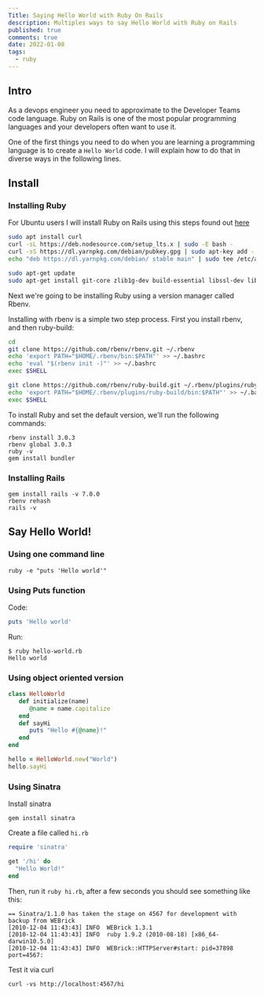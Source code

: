 ```yaml
---
Title: Saying Hello World with Ruby On Rails
description: Multiples ways to say Hello World with Ruby on Rails
published: true
comments: true
date: 2022-01-08
tags:
  - ruby
---
```


## Intro

As a devops engineer you need to approximate to the Developer Teams code language. Ruby on Rails is one of the most popular programming languages and your developers often want to use it.

One of the first things you need to do when you are learning a programming language is to create a `Hello World` code. I will explain how to do that in diverse ways in the following lines.

## Install

### Installing Ruby

For Ubuntu users I will install Ruby on Rails using this steps found out [here](https://gorails.com/setup/ubuntu/20.04)

```bash
sudo apt install curl
curl -sL https://deb.nodesource.com/setup_lts.x | sudo -E bash -
curl -sS https://dl.yarnpkg.com/debian/pubkey.gpg | sudo apt-key add -
echo "deb https://dl.yarnpkg.com/debian/ stable main" | sudo tee /etc/apt/sources.list.d/yarn.list

sudo apt-get update
sudo apt-get install git-core zlib1g-dev build-essential libssl-dev libreadline-dev libyaml-dev libsqlite3-dev sqlite3 libxml2-dev libxslt1-dev libcurl4-openssl-dev software-properties-common libffi-dev nodejs yarn
```

Next we're going to be installing Ruby using a version manager called Rbenv.

Installing with rbenv is a simple two step process. First you install rbenv, and then ruby-build:

```bash
cd
git clone https://github.com/rbenv/rbenv.git ~/.rbenv
echo 'export PATH="$HOME/.rbenv/bin:$PATH"' >> ~/.bashrc
echo 'eval "$(rbenv init -)"' >> ~/.bashrc
exec $SHELL

git clone https://github.com/rbenv/ruby-build.git ~/.rbenv/plugins/ruby-build
echo 'export PATH="$HOME/.rbenv/plugins/ruby-build/bin:$PATH"' >> ~/.bashrc
exec $SHELL
```

To install Ruby and set the default version, we'll run the following commands:

```shell
rbenv install 3.0.3
rbenv global 3.0.3
ruby -v
gem install bundler
```

### Installing Rails

```shell
gem install rails -v 7.0.0
rbenv rehash
rails -v
```
## Say Hello World!

### Using one command line

```shell
ruby -e "puts 'Hello world'"
```
### Using Puts function

Code:
```ruby
puts 'Hello world'
```

Run:
```shell
$ ruby hello-world.rb
Hello world
```

### Using object oriented version

```ruby
class HelloWorld
   def initialize(name)
      @name = name.capitalize
   end
   def sayHi
      puts "Hello #{@name}!"
   end
end

hello = HelloWorld.new("World")
hello.sayHi
```

### Using Sinatra

Install sinatra

```shell
gem install sinatra
```
Create a file called `hi.rb`

```ruby
require 'sinatra'

get '/hi' do
  "Hello World!"
end
```

Then, run it `ruby hi.rb`, after a few seconds you should see something like this:

```shell
== Sinatra/1.1.0 has taken the stage on 4567 for development with backup from WEBrick
[2010-12-04 11:43:43] INFO  WEBrick 1.3.1
[2010-12-04 11:43:43] INFO  ruby 1.9.2 (2010-08-18) [x86_64-darwin10.5.0]
[2010-12-04 11:43:43] INFO  WEBrick::HTTPServer#start: pid=37898 port=4567:
```

Test it via curl

```
curl -vs http://localhost:4567/hi
```
